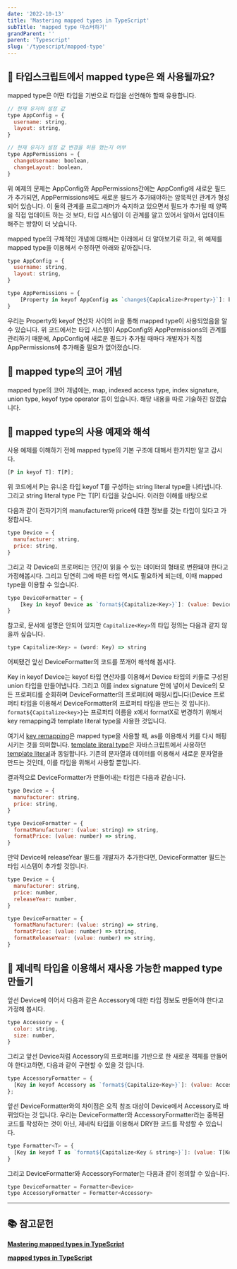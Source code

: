 ```yaml
---
date: '2022-10-13'
title: 'Mastering mapped types in TypeScript'
subTitle: 'mapped type 마스터하기'
grandParent: ''
parent: 'Typescript'
slug: '/typescript/mapped-type'
---
```


## 📌 타입스크립트에서 mapped type은 왜 사용될까요?

mapped type은 어떤 타입을 기반으로 타입을 선언해야 할때 유용합니다.

```javascript
// 현재 유저의 설정 값
type AppConfig = {
  username: string,
  layout: string,
}

// 현재 유저가 설정 값 변경을 허용 했는지 여부
type AppPermissions = {
  changeUsername: boolean,
  changeLayout: boolean,
}
```

위 예제의 문제는 AppConfig와 AppPermissions간에는 AppConfig에 새로운 필드가 추가되면, AppPermissions에도 새로운 필드가 추가돼야하는 암묵적인 관계가 형성되어 있습니다. 이 둘의 관계를 프로그래머가 숙지하고 있으면서 필드가 추가될 때 양쪽을 직접 업데이트 하는 것 보다, 타입 시스템이 이 관계를 알고 있어서 알아서 업데이트 해주는 방향이 더 낫습니다.

mapped type의 구체적인 개념에 대해서는 아래에서 더 알아보기로 하고, 위 예제를 mapped type을 이용해서 수정하면 아래와 같아집니다.

```javascript
type AppConfig = {
  username: string,
  layout: string,
}

type AppPermissions = {
    [Property in keyof AppConfig as `change${Capicalize<Property>}`]: boolean;
}
```

우리는 Property와 keyof 연산자 사이의 in을 통해 mapped type이 사용되었음을 알수 있습니다. 위 코드에서는 타입 시스템이 AppConfig와 AppPermissions의 관계를 관리하기 때문에, AppConfig에 새로운 필드가 추가될 때마다 개발자가 직접 AppPermissions에 추가해줄 필요가 없어졌습니다.

## 📌 mapped type의 코어 개념

mapped type의 코어 개념에는, map, indexed access type, index signature, union type, keyof type operator 등이 있습니다. 해당 내용을 따로 기술하진 않겠습니다.

## 📌 mapped type의 사용 예제와 해석

사용 예제를 이해하기 전에 mapped type의 기본 구조에 대해서 한가지만 알고 갑시다.

```javascript
[P in keyof T]: T[P];
```

위 코드에서 P는 유니온 타입 keyof T를 구성하는 string literal type을 나타냅니다. 그리고 string literal type P는 T[P] 타입을 갖습니다. 이러한 이해를 바탕으로

다음과 같이 전자기기의 manufacturer와 price에 대한 정보를 갖는 타입이 있다고 가정합시다.

```javascript
type Device = {
  manufacturer: string,
  price: string,
}
```

그리고 각 Device의 프로퍼티는 인간이 읽을 수 있는 데이터의 형태로 변환돼야 한다고 가정해봅시다. 그리고 당연히 그에 따른 타입 역시도 필요하게 되는데, 이때 mapped type을 이용할 수 있습니다.

```javascript
type DeviceFormatter = {
    [key in keyof Device as `format${Capitalize<Key>}`]: (value: Device[key]) => string;
}
```

참고로, 문서에 설명은 안되어 있지만 `Capitalize<Key>`의 타입 정의는 다음과 같지 않을까 싶습니다.

```javascript
type Capitalize<Key> = (word: Key) => string
```

어찌됐건 앞선 DeviceFormatter의 코드를 쪼개어 해석해 봅시다.

Key in keyof Device는 keyof 타입 연산자를 이용해서 Device 타입의 키들로 구성된 union 타입을 만들어냅니다. 그리고 이를 index signature 안에 넣어서 Device의 모든 프로퍼티를 순회하며 DeviceFormatter의 프로퍼티에 매핑시킵니다(Device 프로퍼티 타입을 이용해서 DeviceFormatter의 프로퍼티 타입을 만드는 것 입니다). `format${Capitalize<key>}`는 프로퍼티 이름을 x에서 formatX로 변경하기 위해서 key remapping과 template literal type을 사용한 것입니다.

여기서 [key remapping](https://www.typescriptlang.org/docs/handbook/2/mapped-types.html#key-remapping-via-as)은 mapped type을 사용할 때, as를 이용해서 키를 다시 매핑시키는 것을 의미합니다. [template literal type](https://www.typescriptlang.org/docs/handbook/2/template-literal-types.html)은 자바스크립트에서 사용하던 [template literal](https://developer.mozilla.org/en-US/docs/Web/JavaScript/Reference/Template_literals)과 동일합니다. 기존의 문자열과 데이터를 이용해서 새로운 문자열을 만드는 것인데, 이를 타입을 위해서 사용할 뿐입니다.

결과적으로 DeviceFormatter가 만들어내는 타입은 다음과 같습니다.

```javascript
type Device = {
  manufacturer: string,
  price: string,
}

type DeviceFormatter = {
  formatManufacturer: (value: string) => string,
  formatPrice: (value: number) => string,
}
```

만약 Device에 releaseYear 필드를 개발자가 추가한다면, DeviceFormatter 필드는 타입 시스템이 추가할 것입니다.

```javascript
type Device = {
  manufacturer: string,
  price: number,
  releaseYear: number,
}

type DeviceFormatter = {
  formatManufacturer: (value: string) => string,
  formatPrice: (value: number) => string,
  formatReleaseYear: (value: number) => string,
}
```

## 📌 제네릭 타입을 이용해서 재사용 가능한 mapped type 만들기

앞선 Device에 이어서 다음과 같은 Accessory에 대한 타입 정보도 만들어야 한다고 가정해 봅시다.

```javascript
type Accessory = {
  color: string,
  size: number,
}
```

그리고 앞선 Device처럼 Accessory의 프로퍼티를 기반으로 한 새로운 객체를 만들어야 한다고하면, 다음과 같이 구현할 수 있을 것 입니다.

```javascript
type AccessoryFormatter = {
  [Key in keyof Accessory as `format${Capitalize<Key>}`]: (value: Accessory[Key]) => string;
};
```

앞선 DeviceFormatter와의 차이점은 오직 참조 대상이 Device에서 Accessory로 바뀌었다는 것 입니다. 우리는 DeviceFormatter와 AccessoryFormatter라는 중복된 코드를 작성하는 것이 아닌, 제네릭 타입을 이용해서 DRY한 코드를 작성할 수 있습니다.

```javascript
type Formatter<T> = {
  [Key in keyof T as `format${Capitalize<Key & string>}`]: (value: T[Key]) => string;
}
```

그리고 DeviceFormatter와 AccessoryFormater는 다음과 같이 정의할 수 있습니다.

```javascript
type DeviceFormatter = Formatter<Device>
type AccessoryFormatter = Formatter<Accessory>
```

---

## 📚 참고문헌

**[Mastering mapped types in TypeScript](https://blog.logrocket.com/mastering-mapped-types-typescript/)**

**[mapped types in TypeScript](https://mariusschulz.com/blog/mapped-types-in-typescript)**

